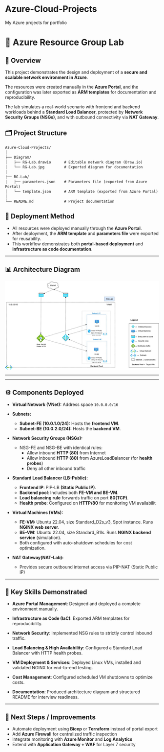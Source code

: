 # Azure-Cloud-Projects
My Azure projects for portfolio

# 📘 Azure Resource Group Lab

## 📌 Overview
This project demonstrates the design and deployment of a **secure and scalable network environment in Azure**.

The resources were created manually in the **Azure Portal**, and the configuration was later exported as **ARM templates** for documentation and reproducibility.

The lab simulates a real-world scenario with frontend and backend workloads behind a **Standard Load Balancer**, protected by **Network Security Groups (NSGs)**, and with outbound connectivity via **NAT Gateway**.


## 🗂 Project Structure
```plaintext
Azure-Cloud-Projects/
│
├── Diagram/
│   ├── RG-Lab.drawio      # Editable network diagram (Draw.io)
│   └── RG-Lab.jpg         # Exported diagram for documentation
│
├── RG-Lab/
│   ├── parameters.json    # Parameters file (exported from Azure Portal)
│   └── template.json      # ARM template (exported from Azure Portal)
│
└── README.md              # Project documentation 
```

## 🔧 Deployment Method
- All resources were deployed manually through the **Azure Portal**.  
- After deployment, the **ARM template** and **parameters file** were exported for reusability.  
- This workflow demonstrates both **portal-based deployment** and **infrastructure as code documentation**.  

---

## 📊 Architecture Diagram
![Azure Lab Diagram](https://github.com/ricardod-23/Azure-Cloud-Projects/blob/main/1-VNet-LB/Diagram/RG-Lab.jpg)

---

---

## ⚙️ Components Deployed

- **Virtual Network (VNet):** Address space `10.0.0.0/16`  

- **Subnets:**  
  - **Subnet-FE (10.0.1.0/24):** Hosts the **frontend VM**.  
  - **Subnet-BE (10.0.2.0/24):** Hosts the **backend VM**.  

- **Network Security Groups (NSGs):**  
  - NSG-FE and NSG-BE with identical rules:  
    - Allow inbound **HTTP (80)** from Internet
    - Allow inbound **HTTP (80)** from AzureLoadBalancer (for **health probes**)
    - Deny all other inbound traffic  

- **Standard Load Balancer (LB-Public):**  
  - **Frontend IP**: PIP-LB **(Static Public IP)**.
  - **Backend pool**: Includes both **FE-VM and BE-VM**.
  - **Load balancing rule** forwards traffic on port **80(TCP)**.  
  - **Health probe**: Configured on **HTTP/80** for monitoring VM availabilit 

- **Virtual Machines (VMs):**  
  - **FE-VM:** Ubuntu 22.04, size Standard_D2s_v3, Spot instance. Runs **NGINX web server**.  
  - **BE-VM:** Ubuntu 22.04, size Standard_B1ls. Runs **NGINX backend service** (simulation).
  - Both configured with auto-shutdown schedules for cost optimization.

- **NAT Gateway(NAT-Lab):**  
  - Provides secure outbound internet access via PIP-NAT (Static Public IP)
---

## 🎯 Key Skills Demonstrated
- **Azure Portal Management**: Designed and deployed a complete environment manually.

- **Infrastructure as Code (IaC)**: Exported ARM templates for reproducibility.

- **Network Security**: Implemented NSG rules to strictly control inbound traffic.

- **Load Balancing & High Availability**: Configured a Standard Load Balancer with HTTP health probes.

- **VM Deployment & Services**: Deployed Linux VMs, installed and validated NGINX for end-to-end testing.

- **Cost Management**: Configured scheduled VM shutdowns to optimize costs.

- **Documentation**: Produced architecture diagram and structured README for interview readiness.

---

## 🚀 Next Steps / Improvements
- Automate deployment using **Bicep** or **Terraform** instead of portal export  
- Add **Azure Firewall** for centralized traffic inspection  
- Integrate monitoring with **Azure Monitor** and **Log Analytics**  
- Extend with **Application Gateway + WAF** for Layer 7 security  



